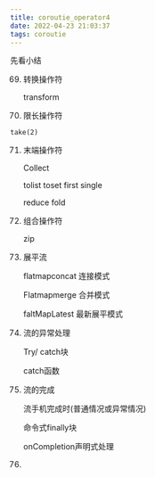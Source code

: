 ```yaml
---
title: coroutie_operator4
date: 2022-04-23 21:03:37
tags: coroutie
---
```




先看小结



69.  转换操作符

     transform

70.  限长操作符

    take(2)

71. 末端操作符

    Collect

    tolist toset first single

    reduce fold

72. 组合操作符

    zip

73. 展平流

    flatmapconcat  连接模式

    Flatmapmerge 合并模式

    faltMapLatest 最新展平模式

74. 流的异常处理

    Try/ catch块 

    catch函数

75. 流的完成

    流手机完成时(普通情况或异常情况)

    命令式finally块

    onCompletion声明式处理

76. 

​		

